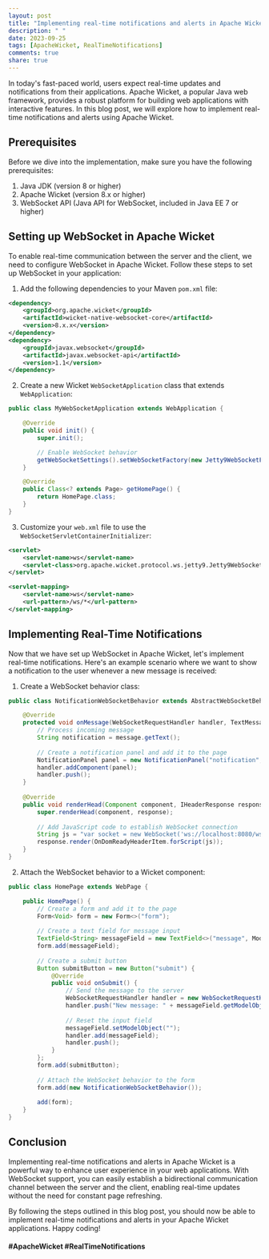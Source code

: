```yaml
---
layout: post
title: "Implementing real-time notifications and alerts in Apache Wicket"
description: " "
date: 2023-09-25
tags: [ApacheWicket, RealTimeNotifications]
comments: true
share: true
---
```


In today's fast-paced world, users expect real-time updates and notifications from their applications. Apache Wicket, a popular Java web framework, provides a robust platform for building web applications with interactive features. In this blog post, we will explore how to implement real-time notifications and alerts using Apache Wicket.

## Prerequisites

Before we dive into the implementation, make sure you have the following prerequisites:

1. Java JDK (version 8 or higher)
2. Apache Wicket (version 8.x or higher)
3. WebSocket API (Java API for WebSocket, included in Java EE 7 or higher)

## Setting up WebSocket in Apache Wicket

To enable real-time communication between the server and the client, we need to configure WebSocket in Apache Wicket. Follow these steps to set up WebSocket in your application:

1. Add the following dependencies to your Maven `pom.xml` file:

```xml
<dependency>
    <groupId>org.apache.wicket</groupId>
    <artifactId>wicket-native-websocket-core</artifactId>
    <version>8.x.x</version>
</dependency>
<dependency>
    <groupId>javax.websocket</groupId>
    <artifactId>javax.websocket-api</artifactId>
    <version>1.1</version>
</dependency>
```

2. Create a new Wicket `WebSocketApplication` class that extends `WebApplication`:

```java
public class MyWebSocketApplication extends WebApplication {

    @Override
    public void init() {
        super.init();

        // Enable WebSocket behavior
        getWebSocketSettings().setWebSocketFactory(new Jetty9WebSocketFactory());
    }

    @Override
    public Class<? extends Page> getHomePage() {
        return HomePage.class;
    }
}
```

3. Customize your `web.xml` file to use the `WebSocketServletContainerInitializer`:

```xml
<servlet>
    <servlet-name>ws</servlet-name>
    <servlet-class>org.apache.wicket.protocol.ws.jetty9.Jetty9WebSocketServletContainerInitializer</servlet-class>
</servlet>

<servlet-mapping>
    <servlet-name>ws</servlet-name>
    <url-pattern>/ws/*</url-pattern>
</servlet-mapping>
```

## Implementing Real-Time Notifications

Now that we have set up WebSocket in Apache Wicket, let's implement real-time notifications. Here's an example scenario where we want to show a notification to the user whenever a new message is received:

1. Create a WebSocket behavior class:

```java
public class NotificationWebSocketBehavior extends AbstractWebSocketBehavior {

    @Override
    protected void onMessage(WebSocketRequestHandler handler, TextMessage message) {
        // Process incoming message
        String notification = message.getText();
        
        // Create a notification panel and add it to the page
        NotificationPanel panel = new NotificationPanel("notification", Model.of(notification));
        handler.addComponent(panel);
        handler.push();
    }
    
    @Override
    public void renderHead(Component component, IHeaderResponse response) {
        super.renderHead(component, response);
        
        // Add JavaScript code to establish WebSocket connection
        String js = "var socket = new WebSocket('ws://localhost:8080/ws');";
        response.render(OnDomReadyHeaderItem.forScript(js));
    }
}
```

2. Attach the WebSocket behavior to a Wicket component:

```java
public class HomePage extends WebPage {

    public HomePage() {
        // Create a form and add it to the page
        Form<Void> form = new Form<>("form");
        
        // Create a text field for message input
        TextField<String> messageField = new TextField<>("message", Model.of(""));
        form.add(messageField);
        
        // Create a submit button
        Button submitButton = new Button("submit") {
            @Override
            public void onSubmit() {
                // Send the message to the server
                WebSocketRequestHandler handler = new WebSocketRequestHandler(getPage());
                handler.push("New message: " + messageField.getModelObject());
                
                // Reset the input field
                messageField.setModelObject("");
                handler.add(messageField);
                handler.push();
            }
        };
        form.add(submitButton);
        
        // Attach the WebSocket behavior to the form
        form.add(new NotificationWebSocketBehavior());
        
        add(form);
    }
}
```

## Conclusion

Implementing real-time notifications and alerts in Apache Wicket is a powerful way to enhance user experience in your web applications. With WebSocket support, you can easily establish a bidirectional communication channel between the server and the client, enabling real-time updates without the need for constant page refreshing.

By following the steps outlined in this blog post, you should now be able to implement real-time notifications and alerts in your Apache Wicket applications. Happy coding!

#### #ApacheWicket #RealTimeNotifications
